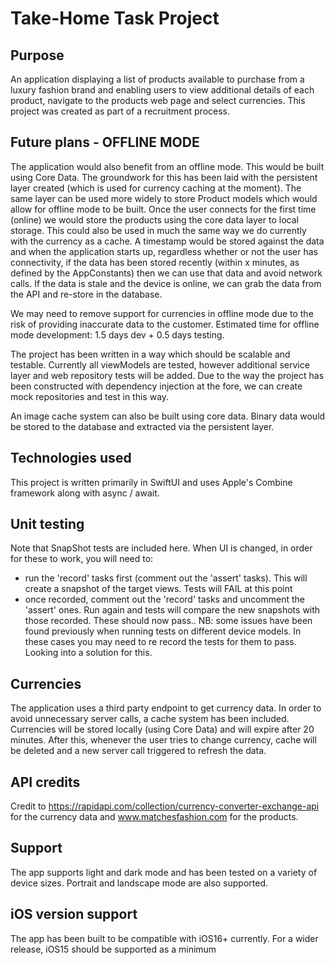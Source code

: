# Take-Home Task Project

## Purpose
An application displaying a list of products available to purchase from a luxury fashion brand and enabling users to view additional details of each product, navigate to the products web page and select currencies.
This project was created as part of a recruitment process.

## Future plans - OFFLINE MODE

The application would also benefit from an offline mode. This would be built using Core Data. The groundwork for this has been laid with the persistent layer created (which is used for currency caching at the moment). The same layer can be used more widely to store Product models which would allow for offline mode to be built. Once the user connects for the first time (online) we would store the products using the core data layer to local storage. This could also be used in much the same way we do currently with the currency as a cache. A timestamp would be stored against the data and when the application starts up, regardless whether or not the user has connectivity, if the data has been stored recently (within x minutes, as defined by the AppConstants) then we can use that data and avoid network calls. If the data is stale and the device is online, we can grab the data from the API and re-store in the database. 

We may need to remove support for currencies in offline mode due to the risk of providing inaccurate data to the customer. Estimated time for offline mode development: 1.5 days dev + 0.5 days testing.

The project has been written in a way which should be scalable and testable. Currently all viewModels are tested, however additional service layer and web repository tests will be added. Due to the way the project has been constructed with dependency injection at the fore, we can create mock repositories and test in this way.

An image cache system can also be built using core data. Binary data would be stored to the database and extracted via the persistent layer.

## Technologies used
This project is written primarily in SwiftUI and uses Apple's Combine framework along with async / await.

## Unit testing
Note that SnapShot tests are included here. When UI is changed, in order for these to work, you will need to:
- run the 'record' tasks first (comment out the 'assert' tasks). This will create a snapshot of the target views. Tests will FAIL at this point
- once recorded, comment out the 'record' tasks and uncomment the 'assert' ones. Run again and tests will compare the new snapshots with those recorded. These should now pass..
NB: some issues have been found previously when running tests on different device models. In these cases you may need to re record the tests for them to pass. Looking into a solution for this. 

## Currencies
The application uses a third party endpoint to get currency data. In order to avoid unnecessary server calls, a cache system has been included. Currencies will be stored locally (using Core Data) and will expire after 20 minutes. After this, whenever the user tries to change currency, cache will be deleted and a new server call triggered to refresh the data.

## API credits
Credit to https://rapidapi.com/collection/currency-converter-exchange-api for the currency data and www.matchesfashion.com for the products.

## Support
The app supports light and dark mode and has been tested on a variety of device sizes. Portrait and landscape mode are also supported.

## iOS version support
The app has been built to be compatible with iOS16+ currently. For a wider release, iOS15 should be supported as a minimum
